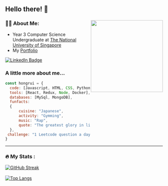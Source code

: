 <h2> Hello there! 👋</h2>
<div >
  <img align='right' src="https://media2.giphy.com/media/Wd4X2eRNbKEqFuIeGm/giphy.gif" width="230">
  
  ### :man_technologist: About Me:

  - Year 3 Computer Science Undergraduate at <a href="https://www.nus.edu.sg/">The National University of Singapore</a>
  - My <a href="https://www.teohongrui.com">Portfolio</a>
  
  <p>
      <a href="https://www.linkedin.com/in/hongruiteo/">
        <img src="https://img.shields.io/badge/LinkedIn-blue?style=for-the-badge&logo=linkedin&logoColor=white" alt="LinkedIn Badge"/>
      </a>
  </p>
</div>



### A little more about me...  

```javascript
const hongrui = {
  code: [Javascript, HTML, CSS, Python, Java],
  tools: [React, Redux, Node, Docker],
  databases: [MySql, MongoDB],
  funfacts:
  {
      cuisine: "Japanese",
      activity: "Gymming",
      music: "Rap",
      quote: "The greatest glory in living lies not in never falling, but in rising every time we fall."
  },
 challenge: "1 Leetcode question a day!"
}
```

<div id="body">
  
  ---

  ### :fire: My Stats :
  [![GitHub Streak](http://github-readme-streak-stats.herokuapp.com?user=sethteo&theme=highcontrast)](https://git.io/streak-stats)
  <br/>
  <br/>
  [![Top Langs](https://github-readme-stats.vercel.app/api/top-langs/?username=sethteo&layout=compact&show_icons=true&theme=transparent)](https://github.com/anuraghazra/github-readme-stats)  


  
